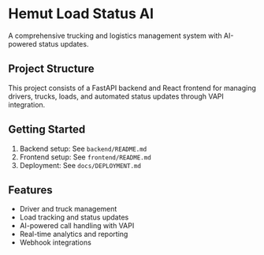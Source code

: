 # Hemut Load Status AI

A comprehensive trucking and logistics management system with AI-powered status updates.

## Project Structure

This project consists of a FastAPI backend and React frontend for managing drivers, trucks, loads, and automated status updates through VAPI integration.

## Getting Started

1. Backend setup: See `backend/README.md`
2. Frontend setup: See `frontend/README.md`
3. Deployment: See `docs/DEPLOYMENT.md`

## Features

- Driver and truck management
- Load tracking and status updates
- AI-powered call handling with VAPI
- Real-time analytics and reporting
- Webhook integrations